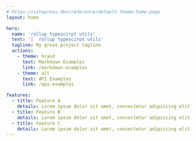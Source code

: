 ```yaml
---
# https://vitepress.dev/reference/default-theme-home-page
layout: home

hero:
  name: 'rollup typescirpt utils'
  text: '│  rollup typescirpt utils'
  tagline: My great project tagline
  actions:
    - theme: brand
      text: Markdown Examples
      link: /markdown-examples
    - theme: alt
      text: API Examples
      link: /api-examples

features:
  - title: Feature A
    details: Lorem ipsum dolor sit amet, consectetur adipiscing elit
  - title: Feature B
    details: Lorem ipsum dolor sit amet, consectetur adipiscing elit
  - title: Feature C
    details: Lorem ipsum dolor sit amet, consectetur adipiscing elit
---
```

